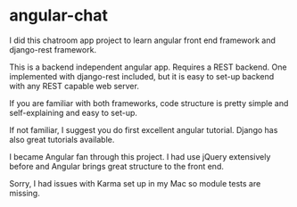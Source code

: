 angular-chat
============

I did this chatroom app project to learn angular front end framework and django-rest framework.

This is a backend independent angular app. Requires a REST backend. One implemented with django-rest included, but it is easy to set-up backend with any REST capable web server.

If you are familiar with both frameworks, code structure is pretty simple and self-explaining and easy to set-up.

If not familiar, I suggest you do first excellent angular tutorial. Django has also great tutorials available.

I became Angular fan through this project. I had use jQuery extensively before and Angular brings great structure to the front end.

Sorry, I had issues with Karma set up in my Mac so module tests are missing.

